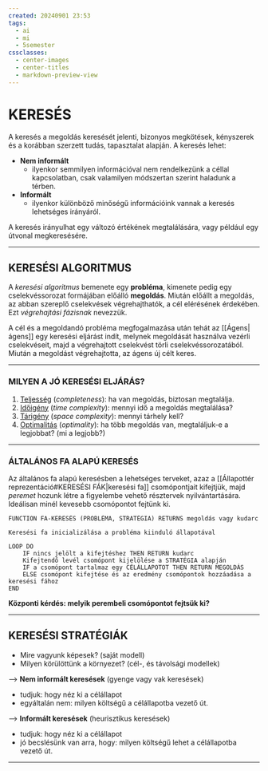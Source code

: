 ```yaml
---
created: 20240901 23:53
tags:
  - ai
  - mi
  - 5semester
cssclasses:
  - center-images
  - center-titles
  - markdown-preview-view
---
```


# KERESÉS

A keresés a megoldás keresését jelenti, bizonyos megkötések, kényszerek és a korábban szerzett tudás, tapasztalat alapján.
A keresés lehet:

- **Nem informált**
	- ilyenkor semmilyen információval nem rendelkezünk a céllal kapcsolatban, csak valamilyen módszertan szerint haladunk a térben.
- **Informált**
	- ilyenkor különböző minőségű információink vannak a keresés lehetséges irányáról.

A keresés irányulhat egy változó értékének megtalálására, vagy például egy útvonal megkeresésére.

---
## **KERESÉSI ALGORITMUS**

A *keresési algoritmus* bemenete egy **probléma**, kimenete pedig egy cselekvéssorozat formájában előálló **megoldás**. Miután előállt a megoldás, az abban szereplő cselekvések végrehajthatók, a cél elérésének érdekében. Ezt *végrehajtási fázisnak* nevezzük.

A cél és a megoldandó probléma megfogalmazása után tehát az [[Ágens|ágens]] egy keresési eljárást indít, melynek megoldását használva vezérli cselekvéseit, majd a végrehajtott cselekvést törli cselekvéssorozatából. Miután a megoldást végrehajtotta, az ágens új célt keres.

---
### MILYEN A JÓ KERESÉSI ELJÁRÁS?
1. <u>Teljesség</u> (*completeness*): ha van megoldás, biztosan megtalálja.
2. <u>Időigény</u> (*time complexity*): mennyi idő a megoldás megtalálása?
3. <u>Tárigény</u> (*space complexity*): mennyi tárhely kell?
4. <u>Optimalitás</u> (*optimality*): ha több megoldás van, megtaláljuk-e a legjobbat? (mi a legjobb?)

---
### ÁLTALÁNOS FA ALAPÚ KERESÉS

Az általános fa alapú keresésben a lehetséges terveket, azaz a [[Állapottér reprezentáció#KERESÉSI FÁK|keresési fa]] csomópontjait kifejtjük, majd *peremet* hozunk létre a figyelembe vehető résztervek nyilvántartására. Ideálisan minél kevesebb csomópontot fejtünk ki.

```
FUNCTION FA-KERESÉS (PROBLÉMA, STRATÉGIA) RETURNS megoldás vagy kudarc

Keresési fa inicializálása a probléma kiinduló állapotával

LOOP DO
	IF nincs jelölt a kifejtéshez THEN RETURN kudarc
	Kifejtendő levél csomópont kijelölése a STRATÉGIA alapján
	IF a csomópont tartalmaz egy CÉLÁLLAPOTOT THEN RETURN MEGOLDÁS
	ELSE csomópont kifejtése és az eredmény csomópontok hozzáadása a keresési fához
END
```

**Központi kérdés: melyik perembeli csomópontot fejtsük ki?**

---
## KERESÉSI STRATÉGIÁK
- Mire vagyunk képesek? (saját modell)
- Milyen körülöttünk a környezet? (cél-, és távolsági modellek)

--> **Nem informált keresések** (gyenge vagy vak keresések)
- tudjuk: hogy néz ki a célállapot
- egyáltalán nem: milyen költségű a célállapotba vezető út.

--> **Informált keresések** (heurisztikus keresések)
- tudjuk: hogy néz ki a célállapot
- jó becslésünk van arra, hogy: milyen költségű lehet a célállapotba vezető út.

---
